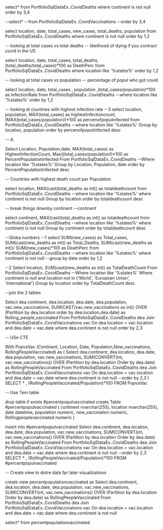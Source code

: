 select*
from PortfolioSqlDataEx..CovidDeaths
where continent is not null
order by 3,4

--select*
--from PortfolioSqlDataEx..CovidVaccinations
--order by 3,4

select location, date, total_cases, new_cases, total_deaths, population
from PortfolioSqlDataEx..CovidDeaths
where continent is not null
order by 1,2

-- looking at total cases vs total deaths
-- likelihood of dying if you contract covid in the US

select location, date, total_cases, total_deaths,(total_deaths/total_cases)*100 as DeathPerc
from PortfolioSqlDataEx..CovidDeaths
where location like '%states%'
order by 1,2

-- looking at total cases vs population
-- percentage of popul who got covid

select location, date, total_cases , population ,(total_cases/population)*100 as InfectionRate
from PortfolioSqlDataEx..CovidDeaths
--where location like '%states%'
order by 1,2


-- looking at countries with highest infection rate
--3
select location, population,  MAX(total_cases) as highestinfectioncount,(MAX(total_cases/population))*100 as percenofpopulinfected
from PortfolioSqlDataEx..CovidDeaths
--where location like '%states%'
Group by location, population
order by percenofpopulinfected desc

-- 4.


Select Location, Population,date, MAX(total_cases) as HighestInfectionCount,  Max((total_cases/population))*100 as PercentPopulationInfected
From PortfolioSqlDataEx..CovidDeaths
--Where location like '%states%'
Group by Location, Population, date
order by PercentPopulationInfected desc

-- Countries with highest death count per Population

select location,  MAX(cast(total_deaths as int)) as totaldeathcount
from PortfolioSqlDataEx..CovidDeaths
--where location like '%states%'
where continent is not null
Group by location
order by totaldeathcount desc



-- break things downby continent
--continent

select continent,  MAX(cast(total_deaths as int)) as totaldeathcount
from PortfolioSqlDataEx..CovidDeaths
--where location like '%states%'
where continent is not null
Group by continent
order by totaldeathcount desc

--Globa numbers
--1
select  SUM(new_cases) as Total_cases, SUM(cast(new_deaths as int)) as Total_Deaths, SUM(cast(new_deaths as int))/ SUM(new_cases)*100 as DeathPerc
from PortfolioSqlDataEx..CovidDeaths
--where location like '%states%'
where continent is not null
--group by date
order by 1,2


--2 
Select location, SUM(cast(new_deaths as int)) as TotalDeathCount
From PortfolioSqlDataEx..CovidDeaths
--Where location like '%states%'
Where continent is null 
and location not in ('World', 'European Union', 'International')
Group by location
order by TotalDeathCount desc

--join the 2 tables


Select dea.continent, dea.location, dea.date, dea.population, vac.new_vaccinations,
       SUM(CAST(vac.new_vaccinations as int)) OVER (Partition by dea.location order by dea.location,dea.date) as Rolling_people_vaccinated
From PortfolioSqlDataEx..CovidDeaths dea
Join PortfolioSqlDataEx..CovidVaccinations vac
    On dea.location = vac.location
    and dea.date = vac.date
where dea.continent is not null
order by 2,3
		
-- USe CTE

With PopvsVac (Continent, Location, Date, Population,New_vaccinations, RollingPeopleVaccinated) 
as
(
Select dea.continent, dea.location, dea.date, dea.population, vac.new_vaccinations,
       SUM(CONVERT(int, vac.new_vaccinations)) OVER (Partition by dea.location Order by dea.date) as RollingPeopleVaccinated
From PortfolioSqlDataEx..CovidDeaths dea
Join PortfolioSqlDataEx..CovidVaccinations vac
    On dea.location = vac.location
    and dea.date = vac.date
where dea.continent is not null
--order by 2,3
)
SELECT * , (RollingPeopleVaccinated/Population)*100
FROM PopvsVac




-- Use Tem table

drop table if exists #percentpopulvaccinated
create Table #percentpopulvaccinated
(
continent nvarchar(255),
location nvarchar(255),
date  datetime,
population numeric,
new_vaccination numeric,
Rollingpeoplevaccinated numeric
)



insert into #percentpopulvaccinated
Select dea.continent, dea.location, dea.date, dea.population, vac.new_vaccinations,
       SUM(CONVERT(int, vac.new_vaccinations)) OVER (Partition by dea.location Order by dea.date) as RollingPeopleVaccinated
From PortfolioSqlDataEx..CovidDeaths dea
Join PortfolioSqlDataEx..CovidVaccinations vac
    On dea.location = vac.location
    and dea.date = vac.date
where dea.continent is not null
--order by 2,3
SELECT * , (RollingPeopleVaccinated/Population)*100
FROM #percentpopulvaccinated


-- Create view to dotre data fpr later visualizations

create view percentpopulationvaccinated as
Select dea.continent, dea.location, dea.date, dea.population, vac.new_vaccinations,
       SUM(CONVERT(int, vac.new_vaccinations)) OVER (Partition by dea.location Order by dea.date) as RollingPeopleVaccinated
From PortfolioSqlDataEx..CovidDeaths dea
Join PortfolioSqlDataEx..CovidVaccinations vac
    On dea.location = vac.location
    and dea.date = vac.date
where dea.continent is not null

  
 select*
 from percentpopulationvaccinated
